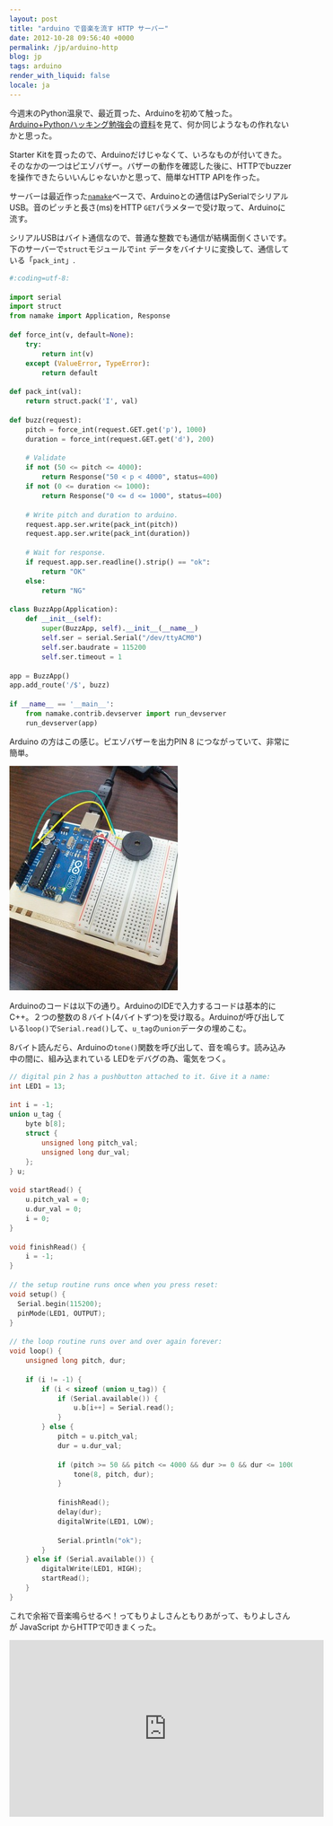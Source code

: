 ```yaml
---
layout: post
title: "arduino で音楽を流す HTTP サーバー"
date: 2012-10-28 09:56:40 +0000
permalink: /jp/arduino-http
blog: jp
tags: arduino
render_with_liquid: false
locale: ja
---
```


今週末のPython温泉で、最近買った、Arduinoを初めて触った。[Arduino+Pythonハッキング勉強会](http://connpass.com/event/1107/)の[資料](http://kitagami.org/Study/arduinopy20120917.html)を見て、何か同じようなもの作れないかと思った。

Starter Kitを買ったので、Arduinoだけじゃなくて、いろなものが付いてきた。そのなかの一つはピエゾバザー。バザーの動作を確認した後に、HTTPでbuzzerを操作できたらいいんじゃないかと思って、簡単なHTTP APIを作った。

サーバーは最近作った[`namake`](http://github.com/IanLewis/namake)ベースで、Arduinoとの通信はPySerialでシリアルUSB。音のピッチと長さ(ms)をHTTP `GET`パラメターで受け取って、Arduinoに流す。

シリアルUSBはバイト通信なので、普通な整数でも通信が結構面倒くさいです。下のサーバーで`struct`モジュールで`int`
データをバイナリに変換して、通信している「`pack_int`」.

```python
#:coding=utf-8:

import serial
import struct
from namake import Application, Response

def force_int(v, default=None):
    try:
        return int(v)
    except (ValueError, TypeError):
        return default

def pack_int(val):
    return struct.pack('I', val)

def buzz(request):
    pitch = force_int(request.GET.get('p'), 1000)
    duration = force_int(request.GET.get('d'), 200)

    # Validate
    if not (50 <= pitch <= 4000):
        return Response("50 < p < 4000", status=400)
    if not (0 <= duration <= 1000):
        return Response("0 <= d <= 1000", status=400)

    # Write pitch and duration to arduino.
    request.app.ser.write(pack_int(pitch))
    request.app.ser.write(pack_int(duration))

    # Wait for response.
    if request.app.ser.readline().strip() == "ok":
        return "OK"
    else:
        return "NG"

class BuzzApp(Application):
    def __init__(self):
        super(BuzzApp, self).__init__(__name__)
        self.ser = serial.Serial("/dev/ttyACM0")
        self.ser.baudrate = 115200
        self.ser.timeout = 1

app = BuzzApp()
app.add_route('/$', buzz)

if __name__ == '__main__':
    from namake.contrib.devserver import run_devserver
    run_devserver(app)
```

Arduino の方はこの感じ。ピエゾバザーを出力PIN 8 につながっていて、非常に簡単。

[![](/assets/images/682/2012-10-28_09.41.22_small.jpg)](/assets/images/682/2012-10-28_09.41.22_big.jpg)

Arduinoのコードは以下の通り。ArduinoのIDEで入力するコードは基本的にC++。２つの整数の８バイト(4バイトずつ)を受け取る。Arduinoが呼び出している`loop()`で`Serial.read()`して、`u_tag`の`union`データの埋めこむ。

8バイト読んだら、Arduinoの`tone()`関数を呼び出して、音を鳴らす。読み込み中の間に、組み込まれている LEDをデバグの為、電気をつく。

```cpp
// digital pin 2 has a pushbutton attached to it. Give it a name:
int LED1 = 13;

int i = -1;
union u_tag {
    byte b[8];
    struct {
        unsigned long pitch_val;
        unsigned long dur_val;
    };
} u;

void startRead() {
    u.pitch_val = 0;
    u.dur_val = 0;
    i = 0;
}

void finishRead() {
    i = -1;
}

// the setup routine runs once when you press reset:
void setup() {
  Serial.begin(115200);
  pinMode(LED1, OUTPUT);
}

// the loop routine runs over and over again forever:
void loop() {
    unsigned long pitch, dur;

    if (i != -1) {
        if (i < sizeof (union u_tag)) {
            if (Serial.available()) {
                u.b[i++] = Serial.read();
            }
        } else {
            pitch = u.pitch_val;
            dur = u.dur_val;

            if (pitch >= 50 && pitch <= 4000 && dur >= 0 && dur <= 1000) {
                tone(8, pitch, dur);
            }

            finishRead();
            delay(dur);
            digitalWrite(LED1, LOW);

            Serial.println("ok");
        }
    } else if (Serial.available()) {
        digitalWrite(LED1, HIGH);
        startRead();
    }
}
```

これで余裕で音楽鳴らせるべ！ってもりよしさんともりあがって、もりよしさんが JavaScript からHTTPで叩きまくった。

<iframe width="560" height="315" src="https://www.youtube-nocookie.com/embed/9X_8mkjM06M?si=LxQf3TctQ-VFtMt-" title="YouTube video player" frameborder="0" allow="accelerometer; autoplay; clipboard-write; encrypted-media; gyroscope; picture-in-picture; web-share" allowfullscreen></iframe>

